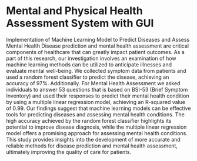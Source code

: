 # Mental and Physical Health Assessment System with GUI
Implementation of Machine Learning Model to Predict Diseases and Assess Mental Health Disease prediction and mental health assessment are critical components of healthcare that can greatly impact patient outcomes. As a part of this research, our investigation involves an examination of how machine learning methods can be utilized to anticipate illnesses and evaluate mental well-being. 
We collected symptom data from patients and used a random forest classifier to predict the disease, achieving an accuracy of 97%. Additionally.
For Mental Health Assessment we asked individuals to answer 53 questions that is based on BSI-53 (Brief Symptom Inventory) and used their responses to predict their mental health condition by using a multiple linear regression model, achieving an R-squared value of 0.99. 
Our findings suggest that machine learning models can be effective tools for predicting diseases and assessing mental health conditions. The high accuracy achieved by the random forest classifier highlights its potential to improve disease diagnosis, while the multiple linear regression model offers a promising approach for assessing mental health conditions. This study provides insights into the development of more accurate and reliable methods for disease prediction and mental health assessment, ultimately improving the quality of care for patients.
